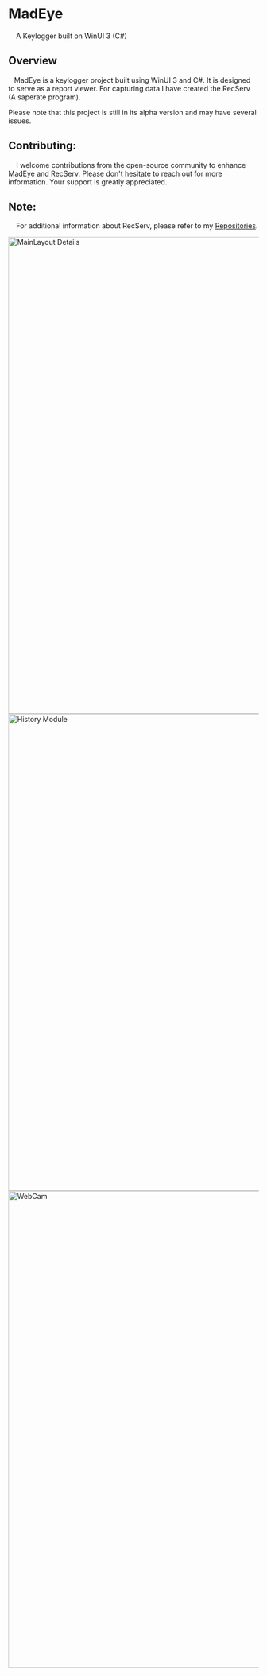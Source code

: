 # MadEye
<p>&nbsp&nbsp&nbsp&nbspA Keylogger built on WinUI 3 (C#)</p>

<h2>Overview</h2>
<p>&nbsp&nbsp&nbspMadEye is a keylogger project built using WinUI 3 and C#. It is designed to serve as a report viewer. For capturing data I have created the RecServ (A saperate program).</p>
Please note that this project is still in its alpha version and may have several issues.

<h2>Contributing:</h2>
<p>&nbsp&nbsp&nbsp&nbspI welcome contributions from the open-source community to enhance MadEye and RecServ. Please don't hesitate to reach out for more information. Your support is greatly appreciated.</p>

<h2>Note:</h2>
<p>&nbsp&nbsp&nbsp&nbspFor additional information about <a style="text-decoration: none;" href="https://github.com/MadCkull/RecServ">RecServ</a>, please refer to my <a href="https://github.com/MadCkull?tab=repositories">Repositories</a>.</p>



<img width="960" alt="MainLayout Details" src="https://github.com/MadCkull/MadEye/assets/45617169/b466820c-147f-455c-87f7-1096ea9bb599">

<img width="960" alt="History Module" src="https://github.com/MadCkull/MadEye/assets/45617169/a6d72d14-7b69-46be-81cb-9bcf8ae125a9">

<img width="960" alt="WebCam" src="https://github.com/MadCkull/MadEye/assets/45617169/38bb7b07-ab0b-404d-a4dc-f63da36a73cf">



